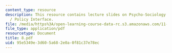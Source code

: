 ```yaml
---
content_type: resource
description: This resource contains lecture slides on Psycho-Sociology at the Science
  / Policy Interface.
file: /media/https%3A/open-learning-course-data-rc.s3.amazonaws.com/11-959-reforming-natural-resources-governance-failings-of-scientific-rationalism-and-alternatives-for-building-common-ground-january-iap-2007/95e5349e3d605a682e0a0f81c37e78ec_8.pdf
file_type: application/pdf
resourcetype: Document
title: 8.pdf
uid: 95e5349e-3d60-5a68-2e0a-0f81c37e78ec
---
```

